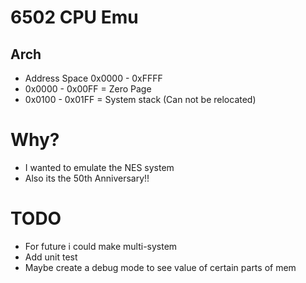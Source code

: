 # 6502 CPU Emu

## Arch
 - Address Space 0x0000 - 0xFFFF
  - 0x0000 - 0x00FF = Zero Page
  - 0x0100 - 0x01FF = System stack (Can not be relocated)

# Why?
 - I wanted to emulate the NES system
 - Also its the 50th Anniversary!!
# TODO
 - For future i could make multi-system 
 - Add unit test 
 - Maybe create a debug mode to see value of certain parts of mem
